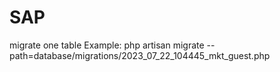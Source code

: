 # SAP
migrate one table
Example: php artisan migrate --path=database/migrations/2023_07_22_104445_mkt_guest.php
